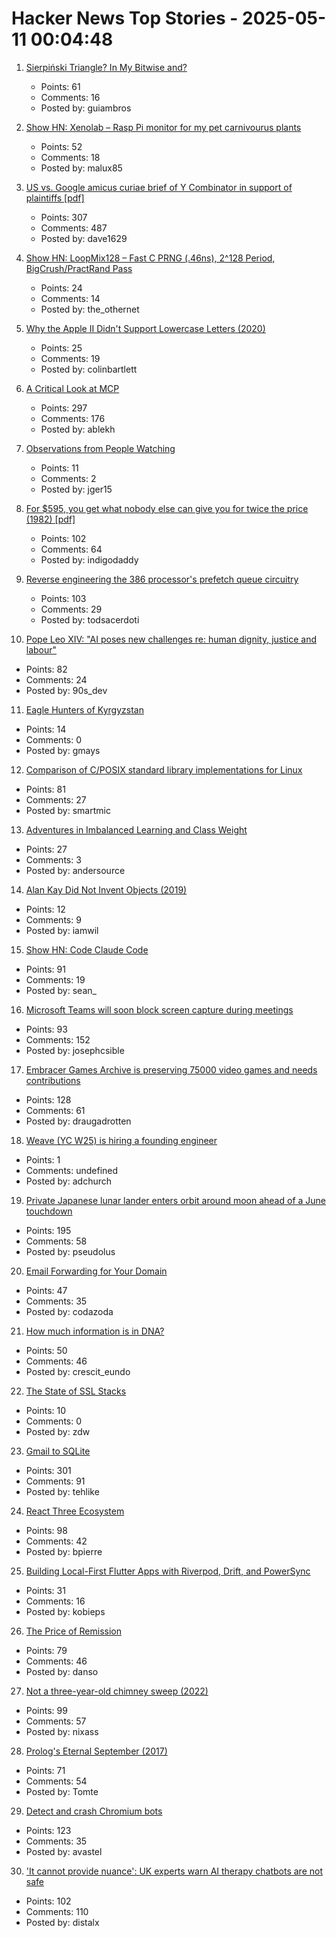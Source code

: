 # Hacker News Top Stories - 2025-05-11 00:04:48

1. [Sierpiński Triangle? In My Bitwise and?](https://lcamtuf.substack.com/p/sierpinski-triangle-in-my-bitwise)
   - Points: 61
   - Comments: 16
   - Posted by: guiambros

2. [Show HN: Xenolab – Rasp Pi monitor for my pet carnivourus plants](https://github.com/blackrabbit17/xenolab)
   - Points: 52
   - Comments: 18
   - Posted by: malux85

3. [US vs. Google amicus curiae brief of Y Combinator in support of plaintiffs [pdf]](https://storage.courtlistener.com/recap/gov.uscourts.dcd.223205/gov.uscourts.dcd.223205.1300.1.pdf)
   - Points: 307
   - Comments: 487
   - Posted by: dave1629

4. [Show HN: LoopMix128 – Fast C PRNG (.46ns), 2^128 Period, BigCrush/PractRand Pass](https://github.com/danielcota/LoopMix128)
   - Points: 24
   - Comments: 14
   - Posted by: the_othernet

5. [Why the Apple II Didn't Support Lowercase Letters (2020)](https://www.vintagecomputing.com/index.php/archives/2833/why-the-apple-ii-didnt-support-lowercase-letters)
   - Points: 25
   - Comments: 19
   - Posted by: colinbartlett

6. [A Critical Look at MCP](https://raz.sh/blog/2025-05-02_a_critical_look_at_mcp)
   - Points: 297
   - Comments: 176
   - Posted by: ablekh

7. [Observations from People Watching](https://skincontact.substack.com/p/21-observations-from-people-watching)
   - Points: 11
   - Comments: 2
   - Posted by: jger15

8. [For $595, you get what nobody else can give you for twice the price (1982) [pdf]](https://s3data.computerhistory.org/brochures/commodore.commodore64.1982.102646264.pdf)
   - Points: 102
   - Comments: 64
   - Posted by: indigodaddy

9. [Reverse engineering the 386 processor's prefetch queue circuitry](http://www.righto.com/2025/05/386-prefetch-circuitry-reverse-engineered.html)
   - Points: 103
   - Comments: 29
   - Posted by: todsacerdoti

10. [Pope Leo XIV: "AI poses new challenges re: human dignity, justice and labour"](https://www.vatican.va/content/leo-xiv/en/speeches/2025/may/documents/20250510-collegio-cardinalizio.html)
   - Points: 82
   - Comments: 24
   - Posted by: 90s_dev

11. [Eagle Hunters of Kyrgyzstan](https://magazine.atavist.com/the-eagle-hunters-of-kyrgyzstan-world-nomad-games/)
   - Points: 14
   - Comments: 0
   - Posted by: gmays

12. [Comparison of C/POSIX standard library implementations for Linux](https://www.etalabs.net/compare_libcs.html)
   - Points: 81
   - Comments: 27
   - Posted by: smartmic

13. [Adventures in Imbalanced Learning and Class Weight](http://andersource.dev/2025/05/05/imbalanced-learning.html)
   - Points: 27
   - Comments: 3
   - Posted by: andersource

14. [Alan Kay Did Not Invent Objects (2019)](https://www.hillelwayne.com/post/alan-kay/)
   - Points: 12
   - Comments: 9
   - Posted by: iamwil

15. [Show HN: Code Claude Code](https://github.com/RVCA212/codesys)
   - Points: 91
   - Comments: 19
   - Posted by: sean_

16. [Microsoft Teams will soon block screen capture during meetings](https://www.bleepingcomputer.com/news/microsoft/microsoft-teams-will-soon-block-screen-capture-during-meetings/)
   - Points: 93
   - Comments: 152
   - Posted by: josephcsible

17. [Embracer Games Archive is preserving 75000 video games and needs contributions](https://embracergamesarchive.com/)
   - Points: 128
   - Comments: 61
   - Posted by: draugadrotten

18. [Weave (YC W25) is hiring a founding engineer](https://www.ycombinator.com/companies/weave-3/jobs)
   - Points: 1
   - Comments: undefined
   - Posted by: adchurch

19. [Private Japanese lunar lander enters orbit around moon ahead of a June touchdown](https://phys.org/news/2025-05-private-japanese-lunar-lander-orbit.html)
   - Points: 195
   - Comments: 58
   - Posted by: pseudolus

20. [Email Forwarding for Your Domain](https://mailwip.com)
   - Points: 47
   - Comments: 35
   - Posted by: codazoda

21. [How much information is in DNA?](https://dynomight.substack.com/p/dna)
   - Points: 50
   - Comments: 46
   - Posted by: crescit_eundo

22. [The State of SSL Stacks](https://www.haproxy.com/blog/state-of-ssl-stacks)
   - Points: 10
   - Comments: 0
   - Posted by: zdw

23. [Gmail to SQLite](https://github.com/marcboeker/gmail-to-sqlite)
   - Points: 301
   - Comments: 91
   - Posted by: tehlike

24. [React Three Ecosystem](https://www.react-three.org/)
   - Points: 98
   - Comments: 42
   - Posted by: bpierre

25. [Building Local-First Flutter Apps with Riverpod, Drift, and PowerSync](https://dinkomarinac.dev/building-local-first-flutter-apps-with-riverpod-drift-and-powersync)
   - Points: 31
   - Comments: 16
   - Posted by: kobieps

26. [The Price of Remission](https://www.propublica.org/article/revlimid-price-cancer-celgene-drugs-fda-multiple-myeloma)
   - Points: 79
   - Comments: 46
   - Posted by: danso

27. [Not a three-year-old chimney sweep (2022)](https://fakehistoryhunter.net/2022/07/26/not-a-3-year-old-chimney-sweep/)
   - Points: 99
   - Comments: 57
   - Posted by: nixass

28. [Prolog's Eternal September (2017)](https://storytotell.org/prologs-eternal-september)
   - Points: 71
   - Comments: 54
   - Posted by: Tomte

29. [Detect and crash Chromium bots](https://blog.castle.io/detect-and-crash-chromium-bots-with-one-weird-trick-bots-hate-it/)
   - Points: 123
   - Comments: 35
   - Posted by: avastel

30. ['It cannot provide nuance': UK experts warn AI therapy chatbots are not safe](https://www.theguardian.com/technology/2025/may/07/experts-warn-therapy-ai-chatbots-are-not-safe-to-use)
   - Points: 102
   - Comments: 110
   - Posted by: distalx

